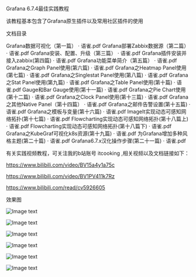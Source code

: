 Grafana 6.7.4最佳实践教程

该教程基本包含了Grafana原生插件以及常用社区插件的使用

文档目录

Grafana数据可视化（第一篇） · 语雀.pdf
Grafana部署Zabbix数据源（第二篇） · 语雀.pdf
Grafana安装、配置、升级（第三篇） · 语雀.pdf
Grafana插件安装并接入zabbix(第四篇) · 语雀.pdf
Grafana功能菜单简介（第五篇） · 语雀.pdf
Grafana之Graph Panel使用(第六篇) · 语雀.pdf
Grafana之Heatmap Panel使用(第七篇) · 语雀.pdf
Grafana之Singlestat Panel使用(第八篇) · 语雀.pdf
Grafana之Stat Panel使用(第九篇) · 语雀.pdf
Grafana之Table Panel使用(第十篇) · 语雀.pdf
Gauge和Bar Gauge使用(第十一篇) · 语雀.pdf
Grafana之Pie Chart使用(第十二篇) · 语雀.pdf
Grafana之Clock Panel使用(第十三篇) · 语雀.pdf
Grafana之其他Native Panel（第十四篇） · 语雀.pdf
Grafana之邮件告警设置(第十五篇) · 语雀.pdf
Grafana之模板与变量(第十六篇) · 语雀.pdf
ImageIt实现动态可感知网络拓扑(第十七篇) · 语雀.pdf
Flowcharting实现动态可感知网络拓扑(第十八篇上) · 语雀.pdf
Flowcharting实现动态可感知网络拓扑(第十八篇下) · 语雀.pdf
Grafana之KubeGraf可视化k8s资源(第十九篇) · 语雀.pdf
为Grafana增加多种风格主题(第二十篇) · 语雀.pdf
Grafana6.7.x汉化操作步骤(第二十一篇) · 语雀.pdf



有关实践视频教程，可关注我的b站账号 itcooking ,相关视频以及文档链接如下：

https://www.bilibili.com/video/BV15a4y1a75c

https://www.bilibili.com/video/BV1PV411k7Rz

https://www.bilibili.com/read/cv5926605



效果图

![Image text](https://raw.githubusercontent.com/tghfly/grafana-manual/master/images/d01.png)

![Image text](https://raw.githubusercontent.com/tghfly/grafana-manual/master/images/d02.png)

![Image text](https://raw.githubusercontent.com/tghfly/grafana-manual/master/images/d03.png)

![Image text](https://raw.githubusercontent.com/tghfly/grafana-manual/master/images/d04.png)

![Image text](https://raw.githubusercontent.com/tghfly/grafana-manual/master/images/d05.png)

![Image text](https://raw.githubusercontent.com/tghfly/grafana-manual/master/images/d06.png)
